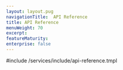 ```yaml
---
layout: layout.pug
navigationTitle:  API Reference
title: API Reference
menuWeight: 70
excerpt:
featureMaturity:
enterprise: false
---
```


#include /services/include/api-reference.tmpl
